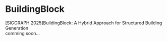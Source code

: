 # BuildingBlock
[SIGGRAPH 2025]BuildingBlock: A Hybrid Approach for Structured Building Generation <br>
comming soon...
